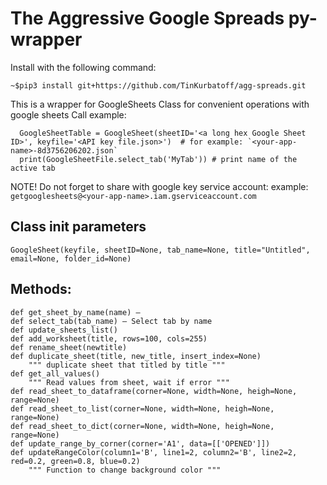# The Aggressive Google Spreads py-wrapper

Install with the following command:
```
~$pip3 install git+https://github.com/TinKurbatoff/agg-spreads.git
```

This is a wrapper  for GoogleSheets Class for convenient operations with google sheets
Call example:
```
  GoogleSheetTable = GoogleSheet(sheetID='<a long hex Google Sheet ID>', keyfile='<API key file.json>')  # for example: `<your-app-name>-8d3756206202.json`
  print(GoogleSheetFile.select_tab('MyTab')) # print name of the active tab
```
NOTE! 
Do not forget to share with google key service account: example: `getgooglesheets@<your-app-name>.iam.gserviceaccount.com`

## Class init parameters

    GoogleSheet(keyfile, sheetID=None, tab_name=None, title="Untitled", email=None, folder_id=None)

## Methods:
    def get_sheet_by_name(name) — 
    def select_tab(tab_name) — Select tab by name
    def update_sheets_list() 
    def add_worksheet(title, rows=100, cols=255)
    def rename_sheet(newtitle)
    def duplicate_sheet(title, new_title, insert_index=None)
        """ duplicate sheet that titled by title """
    def get_all_values() 
        """ Read values from sheet, wait if error """
    def read_sheet_to_dataframe(corner=None, width=None, heigh=None, range=None)
    def read_sheet_to_list(corner=None, width=None, heigh=None, range=None)
    def read_sheet_to_dict(corner=None, width=None, heigh=None, range=None)
    def update_range_by_corner(corner='A1', data=[['OPENED']])
    def updateRangeColor(column1='B', line1=2, column2='B', line2=2, red=0.2, green=0.8, blue=0.2)
        """ Function to change background color """
